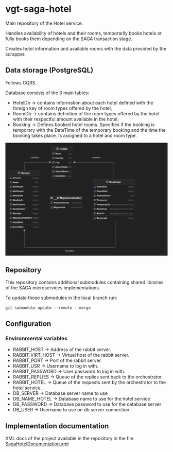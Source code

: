 # vgt-saga-hotel

Main repository of the Hotel service.

Handles availability of hotels and their rooms,
temporarily books hotels or fully books them depending on the SAGA transaction stage.

Creates hotel information and available rooms with the data provided by the scrapper.

## Data storage (PostgreSQL)

Follows CQRS.

Database consists of the 3 main tables:
 - HotelDb -> contains information about each hotel defined with the foreign key of room types offered by the hotel,
 - RoomDb -> contains definition of the room types offered by the hotel with their respectful amount available in the hotel,
 - Booking -> Defines booked hotel rooms. Specifies if the booking is temporary with the DateTime of the temporary booking and the time the booking takes place. Is assigned to a hotel and room type.

![Database schema](DB_HOTEL.png)

## Repository

This repository contains additional submodules containing shared libraries of the SAGA microservices implementations.

To update those submodules in the local branch run:

    git submodule update --remote --merge

## Configuration

### Environmental variables

- RABBIT_HOST -> Address of the rabbit server.
- RABBIT_VIRT_HOST -> Virtual host of the rabbit server.
- RABBIT_PORT -> Port of the rabbit server.
- RABBIT_USR -> Username to log in with.
- RABBIT_PASSWORD -> User password to log in with.
- RABBIT_REPLIES -> Queue of the replies sent back to the orchestrator.
- RABBIT_HOTEL -> Queue of the requests sent by the orchestrator to the hotel service.
- DB_SERVER -> Database server name to use
- DB_NAME_HOTEL -> Database name to use for the hotel service
- DB_PASSWORD -> Database password to use for the database server
- DB_USER -> Username to use on db server connection

## Implementation documentation
XML docs of the project available in the repository in the
file [SagaHotelDocumentation.xml](SagaHotelDocumentation.xml)
